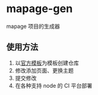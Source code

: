 # mapage-gen

mapage 项目的生成器

## 使用方法

1. 以[官方模板](https://github.com/DZ-IO/mapage)为模板创建仓库
2. 修改添加页面、更换主题
3. 提交修改
4. 在各种支持 node 的 CI 平台部署
